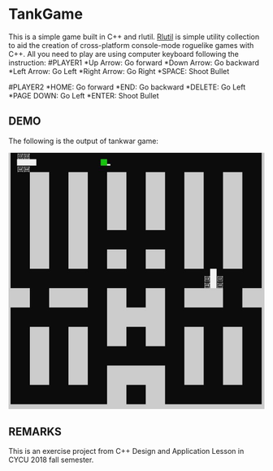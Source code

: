 # TankGame

This is a simple game built in C++ and rlutil.
[Rlutil](https://github.com/tapio/rlutil) is simple utility collection to aid the creation of cross-platform console-mode roguelike games with C++.
All you need to play are using computer keyboard following the instruction:
#PLAYER1
*Up Arrow: Go forward
*Down Arrow: Go backward
*Left Arrow: Go Left
*Right Arrow: Go Right
*SPACE: Shoot Bullet

#PLAYER2
*HOME: Go forward
*END: Go backward
*DELETE: Go Left
*PAGE DOWN: Go Left
*ENTER: Shoot Bullet

## DEMO

The following is the output of tankwar game:

![alt text](assets/tankgame.JPG)

## REMARKS

This is an exercise project from C++ Design and Application Lesson in CYCU 2018 fall semester.

